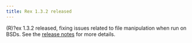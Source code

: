 ```yaml
---
title: Rex 1.3.2 released
---
```


(R)?ex 1.3.2 released, fixing issues related to file manipulation when run on BSDs. See the [release notes](../../docs/release_notes/1.3.2.html) for more details.
